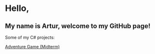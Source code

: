# Hello,

## My name is Artur, welcome to my GitHub page!

Some of my C# projects:

[Adventure Game (Midterm)](https://github.com/arturciecierski/midterm-project)

